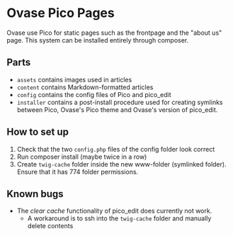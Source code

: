# Ovase Pico Pages

Ovase use Pico for static pages such as the frontpage and the "about us" page. This system can be installed entirely through composer.

## Parts

- `assets` contains images used in articles
- `content` contains Markdown-formatted articles
- `config` contains the config files of Pico and pico_edit
- `installer` contains a post-install procedure used for creating symlinks between Pico, Ovase's Pico theme and Ovase's version of pico_edit.

## How to set up

1. Check that the two `config.php` files of the config folder look correct
2. Run composer install (maybe twice in a row)
3. Create `twig-cache` folder inside the new www-folder (symlinked folder). Ensure that it has 774 folder permissions.

## Known bugs

- The *clear cache* functionality of pico_edit does currently not work.
    + A workaround is to ssh into the `twig-cache` folder and manually delete contents
